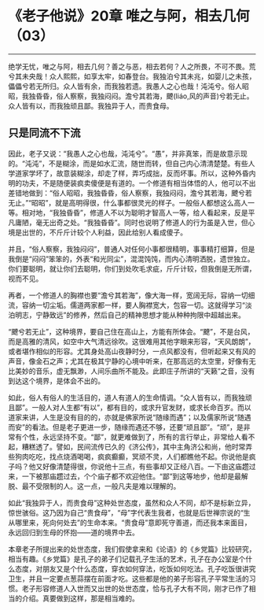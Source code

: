 # 《老子他说》20章 唯之与阿，相去几何（03）

------

绝学无忧，唯之与阿，相去几何？善之与恶，相去若何？人之所畏，不可不畏。荒兮其未央哉！众人熙熙，如享太牢，如春登台。我独泊兮其未兆，如婴儿之未孩，儡儡兮若无所归。众人皆有余，而我独若遗。我愚人之心也哉！沌沌兮。俗人昭昭，我独昏昏，俗人察察，我独闷闷。澹兮其若海，飉(liáo,风的声音)兮若无止。众人皆有以，而我独顽且鄙。我独异于人，而贵食母。

## 只是同流不下流

因此，老子又说：“我愚人之心也哉，沌沌兮”。“愚”，并非真笨，而是故意示现的。“沌沌”，不是糊涂，而是如水汇流，随世而转，但自己内心清清楚楚。有些人学道家学坏了，故意装糊涂，却走了样，弄巧成拙，反而坏事。所以，这种外昏内明的功夫，不是随便装疯卖傻便是有道的。一个修道有相当体悟的人，他可以不出差错地做到：“俗人昭昭，我独昏昏，俗人察察，我独闷闷，澹兮其若海，飉兮若无止。”“昭昭”，就是高明得很，什么事都很灵光的样子。一般俗人都想这么高人一等。相对地，“我独昏昏”，修道人不以为聪明才智高人一等，给人看起来，反是平凡庸陋，毫无出奇之处。“我独昏昏”。同时也说明了修道人的行为虽是入世，但心境是出世的，不斤斤计较个人利益，因此给别人看成傻子。

并且，“俗人察察，我独闷闷”，普通人对任何小事都很精明，事事精打细算，但是我倒是“闷闷”笨笨的，外表“和光同尘”，混混饨饨，而内心清明洒脱，遗世独立。你们要聪明，就让你们去聪明，你们到处吹毛求疵，斤斤计较，但我倒是无所谓，视而不见。

再者，一个修道人的胸襟也要“澹兮其若海”，像大海一样，宽阔无际，容纳一切细流，容纳一切尘垢。儒道两家都一样，要人胸襟宽大，包容一切。这就得学习“淡泊明志，宁静致远”的修养，然后自己的精神思想才能从种种拘限中超越出来。

“飉兮若无止”，这种境界，要自己住在高山上，方能有所体会。“飉”，不是台风，而是高雅的清风，如空中大气清远徐吹。这很难用其他字眼来形容，“天风朗朗”，或者堪作相似的形容。尤其身处高山夜静时分，一点风都没有，但听起来又有风的声音，像金石之声；尤其在极其宁静的心境中听来，在那高远的太空里，好像有无比美妙的音乐，虚无飘渺，人间乐曲所不能及。此即庄子所讲的“天籁”之音，没有到达这个境界，是体会不出的。

如此，俗人有俗人的生活目的，道人有道人的生命情调。“众人皆有以，而我独顽且鄙”。一般人对人生都“有以”，都有目的，或求升官发财，或求长命百岁。而以道家来讲，人生是没有目的的，亦就是佛家所说“随缘而遇”；以及儒家所说“随遇而安”的看法。但是老子更进一步，随缘而遇还不够，还要“顽且鄙”。“顽”，是非常有个性，永远坚持不变。“鄙”，就更难做到了，所有的言行举止，非常给人看不起，糟糕透了。譬如，民间流传已久的《济公传》，其中主角济公和尚，他时常弄些狗肉吃吃，找点烧酒喝喝，疯疯癫癫，冥顽不灵，人们都瞧他不起。你说他是疯子吗？他又好像清楚得很，你说他十三点，有些事却又正经八百。一下由这庙趱过来，一下被那庙趱过去，个个庙子都不欢迎他住。“鄙”到这等地步，他却是最解脱、最不受限制的人。这一点，一般凡夫是难以理解的。

如此“我独异于人，而贵食母”这种处世态度，虽然和众人不同，却不是标新立异，惊世骇俗。这乃因为自己“贵食母”，“母”字代表生我者，也就是后世禅宗说的“生从哪里来，死向何处去”的生命本来。“贵食母”意即死守善道，而还我本来面目，永远回归到生母的怀抱——道的境界中去。

本章老子所提出来的处世态度，我们假使拿来和《论语》的《乡党篇》比较研究，相当有趣。《乡党篇》是孔子的弟子们记载孔子生活的艺术，孔子在办公室是个什么态度，对朋友又是个什么态度，穿衣如何穿法，吃饭如何吃法。孔子吃饭很讲究卫生，并且一定要点葱蒜摆在前面才吃。这些都是他的弟子形容孔子平常生活的习惯。老子形容修道人入世而又出世的处世态度，恰与孔子大有不同，刚才已作了相当的介绍。真要做到这样，那是相当难的。